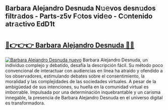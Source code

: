 ## Barbara Alejandro Desnuda N𝚞𝚎vos desn𝚞dos filtr𝚊dos - Parts-z5v F𝚘tos vid𝚎o - C𝚘ntenido atr𝚊ctivo EdD1t

# <h2><a href="http://mbcfk8.tromn.icu/?c=Barbara+Alejandro+Desnuda">🔗👉👉👉 Barbara Alejandro Desnuda 🔗🔗</a></h2>

[![Barbara Alejandro Desnuda nuevo](https://i.imgur.com/pEAQMta.gif)](http://mbcfk8.tromn.icu/?c=Barbara+Alejandro+Desnuda)
Barbara Alejandro Desnuda, un individuo complejo y debatido, desafía la descripción fácil. Su método poco convencional de interactuar con audiencias en línea ha atraído y ofendido a los observadores, estimulando debates sobre el consentimiento, la moralidad y las complejidades de las sociedades virtuales. A pesar de la ambigüedad de sus intenciones, su huella en la comunidad virtual es imborrable. Impulsada por una determinación inquebrantable y un carisma innegable, la presencia de Barbara Alejandro Desnuda en el universo digital es transformadora.
